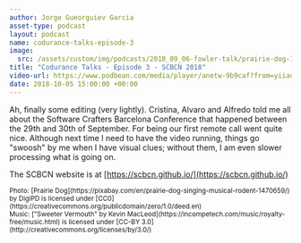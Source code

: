 ```yaml
---
author: Jorge Gueorguiev Garcia
asset-type: podcast
layout: podcast
name: codurance-talks-episode-3
image: 
  src: /assets/custom/img/podcasts/2018_09_06-fowler-talk/prairie-dog-1470659_1280.jpg
title: "Codurance Talks - Episode 3 - SCBCN 2018"
video-url: https://www.podbean.com/media/player/anetw-9b9caf?from=yiiadmin&vjs=1&skin=1&auto=0&share=1&fonts=Helvetica&download=0&rtl=0
date: 2018-10-05 15:00:00 +00:00
---
```


Ah, finally some editing (very lightly). Cristina, Alvaro and Alfredo told me all about the Software Crafters Barcelona Conference that happened between the 29th and 30th of September. For being our first remote call went quite nice. Although next time I need to have the video running, things go "swoosh" by me when I have visual clues; without them, I am even slower processing what is going on.

The  SCBCN website is at [https://scbcn.github.io/](https://scbcn.github.io/)


<sub>
Photo: [Prairie Dog](https://pixabay.com/en/prairie-dog-singing-musical-rodent-1470659/) by DigiPD is licensed under [CC0](https://creativecommons.org/publicdomain/zero/1.0/deed.en)
<br/>Music: ["Sweeter Vermouth" by Kevin MacLeod](https://incompetech.com/music/royalty-free/music.html) is licensed under [CC-BY 3.0](http://creativecommons.org/licenses/by/3.0/)
</sub>
